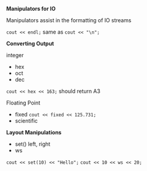 **Manipulators for IO**

Manipulators assist in the formatting of IO streams 

`cout << endl;` same as `cout << "\n";`

**Converting Output**

integer
* hex
* oct
* dec

`cout << hex << 163;` should return A3

Floating Point

* fixed `cout << fixed << 125.731;`
* scientific 

**Layout Manipulations**

* set() left, right
* ws 

`cout << set(10) << "Hello";` `cout << 10 << ws << 20;`